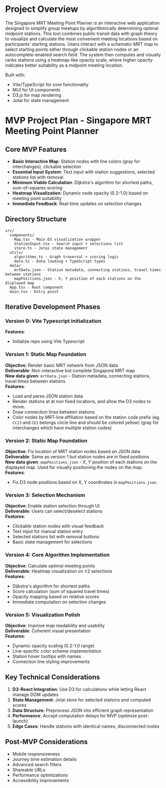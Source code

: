 # Project Overview

The Singapore MRT Meeting Point Planner is an interactive web application designed to simplify group meetups by algorithmically determining optimal midpoint stations. This tool combines public transit data with graph theory to visualize and calculate the most convenient meeting locations based on participants' starting stations. Users interact with a schematic MRT map to select starting points either through clickable station nodes or an autocomplete-enabled search field. The system then computes and visually ranks stations using a heatmap-like opacity scale, where higher opacity indicates better suitability as a midpoint meeting location.

Built with:

- Vite/TypeScript for core functionality
- MUI for UI components
- D3.js for map rendering
- Jotai for state management

# MVP Project Plan - Singapore MRT Meeting Point Planner

## Core MVP Features

- **Basic Interactive Map**: Station nodes with line colors (gray for interchanges), clickable selection
- **Essential Input System**: Text input with station suggestions, selected stations list with removal
- **Minimum Viable Calculation**: Dijkstra's algorithm for shortest paths, sum-of-squares scoring
- **Heatmap Visualization**: Dynamic node opacity (0.2-1.0) based on meeting point suitability
- **Immediate Feedback**: Real-time updates on selection changes

## Directory Structure

```
src/
  components/
    Map.tsx - Main D3 visualization wrapper
    StationInput.tsx - Search input + selections list
    store.ts - Jotai state management
  utils/
    algorithms.ts - Graph traversal + scoring logic
    data.ts - Data loading + TypeScript types
  data/
    mrtData.json - Station metadata, connecting stations, travel times between stations
    mapPositions.json - X, Y position of each stations on the displayed map
  App.tsx - Root component
  main.tsx - Entry point
```

## Iterative Development Phases

### Version 0: Vite Typescript initialization

**Features**:

- Initialize repo using Vite Typescript

### Version 1: Static Map Foundation

**Objective**: Render basic MRT network from JSON data  
**Deliverable**: Non-interactive but complete Singapore MRT map  
**New data given**: `mrtData.json` - Station metadata, connecting stations, travel times between stations  
**Features**:

- Load and parse JSON station data
- Render stations at at non fixed locations, and allow the D3 nodes to move.
- Draw connection lines between stations
- Color nodes by MRT-line affiliation based on the station code prefix (eg. `CC13` and `CE1` belongs circle line and should be colored yellow) (gray for interchanges which have multiple station codes)

### Version 2: Static Map Foundation

**Objective**: Fix location of MRT station nodes based on JSON data   
**Deliverable**: Same as version 1 but station nodes are in fixed positions  
**New data given**: `mapPositions.json` - X, Y position of each stations on the displayed map. Used for visually positioning the nodes on the map.  
**Features**:

- Fix D3 node positions based on X, Y coordinates in `mapPositions.json`.

### Version 3: Selection Mechanism

**Objective**: Enable station selection through UI  
**Deliverable**: Users can select/deselect stations  
**Features**:

- Clickable station nodes with visual feedback
- Text input for manual station entry
- Selected stations list with removal buttons
- Basic state management for selections

### Version 4: Core Algorithm Implementation

**Objective**: Calculate optimal meeting points  
**Deliverable**: Heatmap visualization on ≥2 selections  
**Features**:

- Dijkstra's algorithm for shortest paths
- Score calculation (sum of squared travel times)
- Opacity mapping based on relative scores
- Immediate computation on selection changes

### Version 5: Visualization Polish

**Objective**: Improve map readability and usability  
**Deliverable**: Coherent visual presentation  
**Features**:

- Dynamic opacity scaling (0.2-1.0 range)
- Line-specific color scheme implementation
- Station hover tooltips with names
- Connection line styling improvements

## Key Technical Considerations

1. **D3-React Integration**: Use D3 for calculations while letting React manage DOM updates
2. **State Management**: Jotai store for selected stations and computed scores
3. **Data Structure**: Preprocess JSON into efficient graph representation
4. **Performance**: Accept computation delays for MVP (optimize post-launch)
5. **Edge Cases**: Handle stations with identical names, disconnected nodes

## Post-MVP Considerations

- Mobile responsiveness
- Journey time estimation details
- Advanced search filters
- Shareable URLs
- Performance optimizations
- Accessibility improvements
